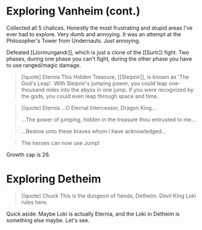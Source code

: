 # Exploring Vanheim (cont.)
Collected all 5 chalices. Honestly the most frustrating and stupid areas I've ever had to explore. Very dumb and annoying. It was an attempt at the Philosopher's Tower from Undernauts. Just annoying.

Defeated [[Jormungandr]], which is just a clone of the [[Surtr]] fight. Two phases, during one phase you can't fight, during the other phase you have to use ranged/magic damage.

>[!quote] Eternia
>This Hidden Treasure, [[Sleipnir]], is known as 'The God's Leap'.
>With Sleipnir's jumping power, you could leap one-thousand miles into the abyss in one jump.
>If you were recognized by the gods, you could even leap through space and time.

>[!quote] Eternia
>...O Eternal Intercessor, Dragon King...
>
>...The power of jumping, hidden in the treasure thou entrusted to me...
>
>...Bestow unto these braves whom I have acknowledged...

>The heroes can now use Jump!

Growth cap is 26.

# Exploring Detheim
>[!quote] Chuck
>This is the dungeon of fiends,
>Detheim. Devil King Loki rules here.

Quick aside: Maybe Loki is actually Eternia, and the Loki in Detheim is something else maybe. Let's see.

